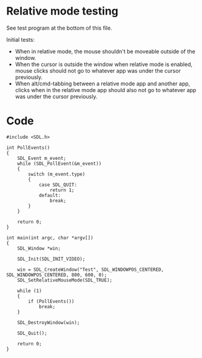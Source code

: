 Relative mode testing
=====================

See test program at the bottom of this file.

Initial tests:

 - When in relative mode, the mouse shouldn't be moveable outside of the window.
 - When the cursor is outside the window when relative mode is enabled, mouse
   clicks should not go to whatever app was under the cursor previously.
 - When alt/cmd-tabbing between a relative mode app and another app, clicks when
   in the relative mode app should also not go to whatever app was under the
   cursor previously.


Code
====

    #include <SDL.h>

    int PollEvents()
    {
        SDL_Event m_event;
        while (SDL_PollEvent(&m_event))
        {
            switch (m_event.type)
            {
                case SDL_QUIT:
                    return 1;
                default:
                    break;
            }
        }

        return 0;
    }

    int main(int argc, char *argv[])
    {
        SDL_Window *win;

        SDL_Init(SDL_INIT_VIDEO);

        win = SDL_CreateWindow("Test", SDL_WINDOWPOS_CENTERED, SDL_WINDOWPOS_CENTERED, 800, 600, 0);
        SDL_SetRelativeMouseMode(SDL_TRUE);

        while (1)
        {
            if (PollEvents())
                break;
        }

        SDL_DestroyWindow(win);

        SDL_Quit();

        return 0;
    }

